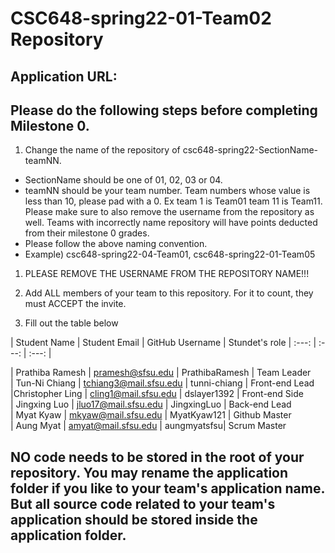 # CSC648-spring22-01-Team02 Repository

## Application URL: 


## Please do the following steps before completing Milestone 0.
1. Change the name of the repository of csc648-spring22-SectionName-teamNN. 
 - SectionName should be one of 01, 02, 03 or 04. 
 - teamNN should be your team number. Team numbers whose value is less than 10, please pad with a 0. Ex team 1 is Team01 team 11 is Team11. Please make sure to also remove the username from the repository as well. Teams with incorrectly name repository will have points deducted from their milestone 0 grades.
 - Please follow the above naming convention.
 - Example) csc648-spring22-04-Team01,   csc648-spring22-01-Team05

1. PLEASE REMOVE THE USERNAME FROM THE REPOSITORY NAME!!!

2. Add ALL members of your team to this repository. For it to count, they must ACCEPT the invite.

3. Fill out the table below


| Student Name    | Student Email    | GitHub Username | Stundet's role 
|    :---:        |     :---:        |     :---:       |

| Prathiba Ramesh | pramesh@sfsu.edu | PrathibaRamesh  | Team Leader <br/>
| Tun-Ni Chiang   | tchiang3@mail.sfsu.edu | tunni-chiang | Front-end Lead <br/>
|Christopher Ling | cling1@mail.sfsu.edu | dslayer1392 | Front-end Side <br/>
| Jingxing Luo    | jluo17@mail.sfsu.edu | JingxingLuo | Back-end Lead <br/>
| Myat Kyaw       | mkyaw@mail.sfsu.edu  | MyatKyaw121 | Github Master <br/>
| Aung Myat       | amyat@mail.sfsu.edu  | aungmyatsfsu| Scrum Master <br/>



## NO code needs to be stored in the root of your repository. You may rename the application folder if you like to your team's application name. But all source code related to your team's application should be stored inside the application folder.
